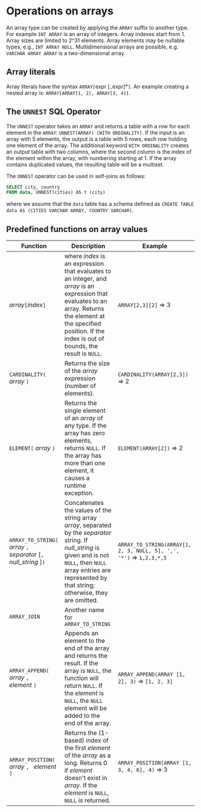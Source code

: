 # Operations on arrays

An array type can be created by applying the `ARRAY` suffix to
another type.  For example `INT ARRAY` is an array of integers.
Array indexes start from 1.  Array sizes are limited to 2^31 elements.
Array elements may be nullable types, e.g., `INT ARRAY NULL`.
Multidimensional arrays are possible, e.g. `VARCHAR ARRAY ARRAY`
is a two-dimensional array.

## Array literals

Array literals have the syntax `ARRAY[`expr [`,`expr]*`]`.  An example
creating a nested array is: `ARRAY[ARRAY[1, 2], ARRAY[3, 4]]`.

## The `UNNEST` SQL Operator

The `UNNEST` operator takes an `ARRAY` and returns a table with a
row for each element in the `ARRAY`: `UNNEST(ARRAY) [WITH
ORDINALITY]`.  If the input is an array with 5 elements, the output
is a table with 5 rows, each row holding one element of the array.
The additional keyword `WITH ORDINALITY` creates an output table
with two columns, where the second column is the index of the element
within the array, with numbering starting at 1.  If the array contains
duplicated values, the resulting table will be a multiset.

The `UNNEST` operator can be used in self-joins as follows:

```sql
SELECT city, country
FROM data, UNNEST(cities) AS t (city)
```

where we assume that the `data` table has a schema defined
as `CREATE TABLE data AS (CITIES VARCHAR ARRAY, COUNTRY VARCHAR)`.

## Predefined functions on array values


| Function                                                             | Description                                                                                                                                                                                                                   | Example                                                             |
|----------------------------------------------------------------------|-------------------------------------------------------------------------------------------------------------------------------------------------------------------------------------------------------------------------------|---------------------------------------------------------------------|
| _array_`[`_index_`]`                                                 | where _index_ is an expression that evaluates to an integer, and _array_ is an expression that evaluates to an array. Returns the element at the specified position. If the index is out of bounds, the result is `NULL`.     | `ARRAY[2,3][2]` => 3                                                |
| `CARDINALITY(` _array_ `)`                                           | Returns the size of the _array_ expression (number of elements).                                                                                                                                                              | `CARDINALITY(ARRAY[2,3])` => 2                                      |
| `ELEMENT(` _array_ `)`                                               | Returns the single element of an _array_ of any type. If the array has zero elements, returns `NULL`. If the array has more than one element, it causes a runtime exception.                                                  | `ELEMENT(ARRAY[2])` => 2                                            |
| `ARRAY_TO_STRING(` _array_ `, ` _separator_ [`, ` _null_string_ ]`)` | Concatenates the values of the string array _array_, separated by the _separator_ string. If _null_string_ is given and is not `NULL`, then `NULL` array entries are represented by that string; otherwise, they are omitted. | `ARRAY_TO_STRING(ARRAY[1, 2, 3, NULL, 5], ',', '*')` => `1,2,3,*,5` |
| `ARRAY_JOIN`                                                         | Another name for `ARRAY_TO_STRING`                                                                                                                                                                                            |                                                                     |
| `ARRAY_APPEND(` _array_ `,  ` _element_ `)`                          | Appends an element to the end of the array and returns the result. If the array is `NULL`, the function will return `NULL`. If the _element_ is `NULL`, the `NULL` element will be added to the end of the array.             | `ARRAY_APPEND(ARRAY [1, 2], 3)` => `[1, 2, 3]`                      |
| `ARRAY_POSITION(` _array_ `, ` _element_ `)`                         | Returns the (1-based) index of the first _element_ of the _array_ as a long. Returns 0 if _element_ doesn't exist in _array_. If the _element_ is `NULL`, `NULL` is returned.                                                 | `ARRAY_POSITION(ARRAY [1, 3, 4, 6], 4)` => 3                        |